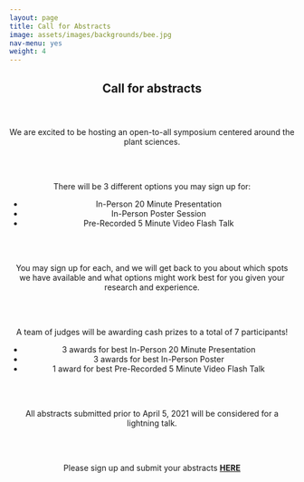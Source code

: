 ```yaml
---
layout: page
title: Call for Abstracts
image: assets/images/backgrounds/bee.jpg
nav-menu: yes
weight: 4
---
```


<!-- Main -->
<div id="main" class="alt">

<!-- One -->
<section id="one">
	<div class="inner">
		<center>
		<header class="major">
			<h1>Call for abstracts</h1>
		</header>
		</center>
<!-- Content -->

<p style="text-align:center">We are excited to be hosting an open-to-all symposium centered around the plant sciences.</p>
<br><br>
<p style="text-align:center">There will be 3 different options you may sign up for:</p>
<ul style="text-align:center">
  <li>In-Person 20 Minute Presentation</li>
  <li>In-Person Poster Session</li>
  <li>Pre-Recorded 5 Minute Video Flash Talk</li>
</ul>
<br><br>
<p style="text-align:center">You may sign up for each, and we will get back to you about which spots we have available and what options might work best for you given your research and experience.</p>
<br><br>
<p style="text-align:center">A team of judges will be awarding cash prizes to a total of 7 participants!</p>
<ul style="text-align:center">
	<li>3 awards for best In-Person 20 Minute Presentation</li>
	<li>3 awards for best In-Person Poster</li>
	<li>1 award for best Pre-Recorded 5 Minute Video Flash Talk</li>
</ul>
<br><br>
<p style="text-align:center">
All abstracts submitted prior to April 5, 2021 will be considered for a lightning talk. 
</p>

<br><br>

<p style="text-align:center">
Please sign up and submit your abstracts <b><a href="https://docs.google.com/forms/d/e/1FAIpQLSeIUCNNhIwDGP4ijmRzvzdkN97ucRHhekrUGzzbUM1YFXNqNQ/viewform?usp=sf_link" target="_blank"> HERE </a></b>
</p>



